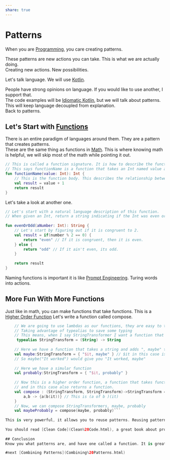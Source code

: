 ```yaml
---
share: true
---
```


# Patterns  
  
When you are [Programming](Programming.html), you care creating patterns.  
  
These patterns are new actions you can take. This is what we are actually doing.   
Creating new actions. New possibilities.   
  
Let's talk language. We will use [Kotlin](./Kotlin.html).  
  
People have strong opinions on language. If you would like to use another, I support that.  
The code examples will be [Idiomatic Kotlin](Idiomatic%20Kotlin.html), but we will talk about patterns. This will keep language decoupled from explanation.  
Back to patterns.  
## Let's Start with [Functions](./Functions.html)  
  
There is an entire paradigm of languages around them. They are a pattern that creates patterns.  
These are the same thing as functions in [Math](Math.html). This is where knowing math is helpful, we will skip most of the math while pointing it out.  
  
```Kotlin
// This is called a function signature. It is how to describe the function.  
// This says functionName is a function that takes an Int named value and returns an Int.  
fun functionName(value: Int): Int {  
    // This is the function body. This describes the relationship between value and the result.  
	val result = value + 1    
	return result    
}  
```  
  
Let's take a look at another one.  
  
```Kotlin  
// Let's start with a natural language description of this function.  
// When given an Int, return a string indicating if the Int was even or odd.  
  
fun evenOrOdd(aNumber: Int): String {  
    // Let's start by figuring out if it is congruent to 2.    
    val result = if(number % 2 == 0) {
        return "even" // If it is congruent, then it is even.
    } else {
        return "odd" // If it ain't even, its odd.
    }   
    
    return result
}  
```  
  
Naming functions is important it is like [Prompt Engineering](Prompt%20Engineering.html). Turing words into actions.  
  
## More Fun With More Functions  
  
Just like in math, you can make functions that take functions. This is a [Higher Order Function](Higher%20Order%20Function.html) Let's write a function called compose.  
  
```Kotlin  
    // We are going to use lambdas as our functions, they are easy to treat as values.
    // Taking advantage of typealias to save some typing    
    // This means, when I say StringTransformer I want a function that takes a String and returns a new one.   
     typealias StringTransform = (String) -> String  
     
    // Here we have a function that takes a string and adds ", maybe" to the end    
    val maybe:StringTransform = { "$it, maybe" } // $it in this case is the original string.    
    // So maybe("It worked") would give you "It worked, maybe"        
    
    // Here we have a simular function  
    val probably:StringTransform = { "$it, probably" }        
    
    // Now this is a higher order function, a function that takes functions  
    // and in this case also returns a function.        
    val compose : (StringTransform, StringTransform)->StringTransform ={  
        a,b -> {a(b(it))} // This is (a of b )(it)    
    }        
    // Now, we can compose StringTransformers, maybe, probably  
    val maybeProbably = compose(maybe, probably)```  
  
This is very powerful, it allows you to reuse patterns. Reusing patterns keeps your code clean.  
  
You should read [Clean Code](Clean%20Code.html), a great book about programming.  
   
## Conclusion  
Know you what patterns are, and have one called a function. It is great at summarizing how to do things.  The next pattern will help you describe things.

#next [Combining Patterns](Combining%20Patterns.html)